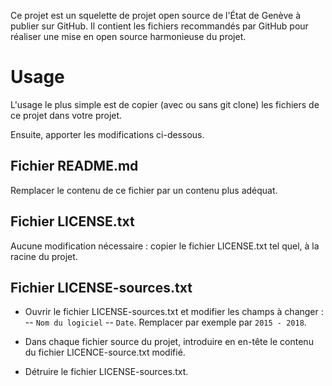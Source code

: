 Ce projet est un squelette de projet open source de l'État de Genève à publier sur GitHub.
Il contient les fichiers recommandés par GitHub pour réaliser une mise en open source harmonieuse du projet.

# Usage

L'usage le plus simple est de copier (avec ou sans git clone) les fichiers de ce projet dans votre projet.

Ensuite, apporter les modifications ci-dessous.

## Fichier README.md

Remplacer le contenu de ce fichier par un contenu plus adéquat.

## Fichier LICENSE.txt

Aucune modification nécessaire : copier le fichier LICENSE.txt tel quel, à la racine du projet.

## Fichier LICENSE-sources.txt

- Ouvrir le fichier LICENSE-sources.txt et modifier les champs à changer : 
-- `Nom du logiciel`
-- `Date`. Remplacer par exemple par `2015 - 2018`.

- Dans chaque fichier source du projet, introduire en en-tête le contenu du fichier LICENCE-source.txt modifié.

- Détruire le fichier LICENSE-sources.txt.